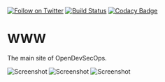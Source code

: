 [![Follow on Twitter](https://img.shields.io/twitter/follow/opendevsecops.svg?logo=twitter)](https://twitter.com/opendevsecops)
[![Build Status](https://travis-ci.org/opendevsecops/www.svg?branch=master)](https://travis-ci.org/opendevsecops/www)
[![Codacy Badge](https://api.codacy.com/project/badge/Grade/6f5d477e28f94db9a0248bd87e0949a2)](https://www.codacy.com/app/OpenDevSecOps/www?utm_source=github.com&amp;utm_medium=referral&amp;utm_content=opendevsecops/www&amp;utm_campaign=Badge_Grade)

# WWW

The main site of OpenDevSecOps.

![Screenshot](https://urlscan.io/liveshot/?width=1024&height=768&url=http%3A%2F%2Fopendevsecops.org)
![Screenshot](https://urlscan.io/liveshot/?width=1024&height=768&url=http%3A%2F%2Fopendevsecops.org/blog)
![Screenshot](https://urlscan.io/liveshot/?width=1024&height=768&url=http%3A%2F%2Fopendevsecops.org/about.html)

